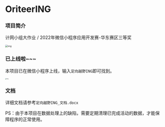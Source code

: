 # OriteerING
### 项目简介

计网小组大作业 / 2022年微信小程序应用开发赛-华东赛区三等奖

<img src="https://xwz-typora.oss-cn-shanghai.aliyuncs.com/C71A9CAA4870649FD8E540817A0DF880.jpg" alt="img" style="zoom: 50%;" />



### 已上线啦~~~

本项目已在微信小程序上线，输入`定向越野ING`即可找到。

<img src="https://xwz-typora.oss-cn-shanghai.aliyuncs.com/599DB156F9E719D9360FD8CCA02FAD17.jpg" alt="img" style="zoom: 25%;" />



### 文档

详细文档请参考`定向越野ING_文档.docx`



PS：由于本项目在数据处理上的缺陷，需要定期清理已完成活动的数据，才能保障程序的正常使用。
